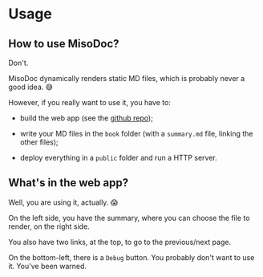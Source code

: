
# Usage

## How to use MisoDoc?

Don't.

MisoDoc dynamically renders static MD files, which is probably never a good
idea. :sweat_smile:

However, if you really want to use it, you have to:

- build the web app (see the [github
  repo](https://github.com/juliendehos/misodoc));

- write your MD files in the `book` folder (with a `summary.md` file, linking
  the other files);

- deploy everything in a `public` folder and run a HTTP server.

## What's in the web app?

Well, you are using it, actually. :scream:

On the left side, you have the summary, where you can choose the file to
render, on the right side.

You also have two links, at the top, to go to the previous/next page.

On the bottom-left, there is a `Debug` button. You probably don't want to use
it. You've been warned.
